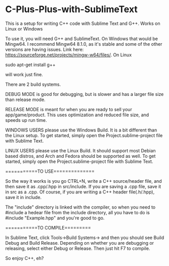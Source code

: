 # C-Plus-Plus-with-SublimeText
This is a setup for writing C++ code with Sublime Text and G++. Works on Linux or Windows

To use it, you will need G++ and SublimeText. On Windows that would be Mingw64. I recommend Mingw64 8.1.0, as it's stable and some of the other versions are having issues. Link here: https://sourceforge.net/projects/mingw-w64/files/. On Linux

sudo apt-get install g++

will work just fine.

There are 2 build systems.

DEBUG MODE is good for debugging, but is slower 
and has a larger file size than release mode.

RELEASE MODE is meant for when you are ready to sell your app/game/product. This uses optimization 
and reduced file size, and speeds up run time.

WINDOWS USERS please use the Windows Build. It is a bit different than the Linux setup. To get started, simply open the Project.sublime-project file with Sublime Text.

LINUX USERS please use the Linux Build. It should support most Debian based distros, and Arch and Fedora should be supported as well. To get started, simply open the Project.sublime-project file with Sublime Text.


===========TO USE==============

So the way it works is you go CTRL+N, write a C++ source/header file, and then save it as .cpp/.hpp in src/include. If you are saving a .cpp file, save it in src as a .cpp. Of course, if you are writing a C++ header file(.h/.hpp), save it in include.

The "include" directory is linked with the compiler, so when you need to #include a hedear file from the include directory, all you have to do is #include "Example.hpp" and you're good to go.

===========TO COMPILE========= 

In Sublime Text, click Tools->Build Systems-> and then you should see Build Debug and Build Release. Depending on whether you are debugging or releasing, select either Debug or Release. Then just hit F7 to compile. 

So enjoy C++, eh?
